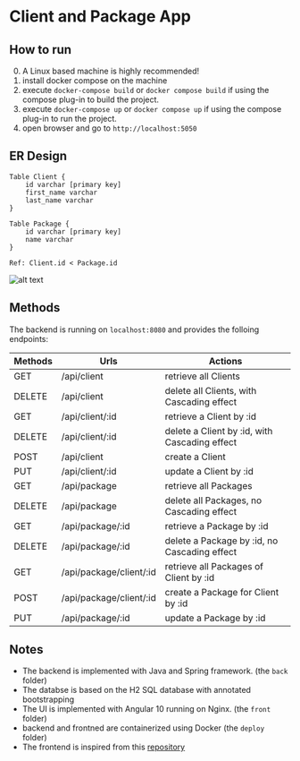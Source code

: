 # Client and Package App
## How to run
0. A Linux based machine is highly recommended!
1. install docker compose on the machine
2. execute `docker-compose build` or `docker compose build` if using the compose plug-in to build the project.
3. execute `docker-compose up` or `docker compose up` if using the compose plug-in to run the project.
4. open browser and go to `http://localhost:5050`

## ER Design
```
Table Client {
	id varchar [primary key]
	first_name varchar
	last_name varchar 
}

Table Package {
	id varchar [primary key]
	name varchar
}

Ref: Client.id < Package.id
```
![alt text](https://github.com/poname/canhs-task/blob/erd.png?raw=true)



## Methods
The backend is running on `localhost:8080` and provides the folloing endpoints:

| Methods | Urls | Actions |
| ------------ | ------------ | ------------ |
| GET | /api/client | retrieve all Clients |
| DELETE | /api/client  | delete all Clients, with Cascading effect |
| GET | /api/client/:id  | retrieve a Client by :id |
| DELETE | /api/client/:id  | delete a Client by :id, with Cascading effect |
| POST | /api/client  | create a Client |
| PUT | /api/client/:id  | update a Client by :id |
| GET | /api/package | retrieve all Packages |
| DELETE | /api/package  | delete all Packages, no Cascading effect |
| GET | /api/package/:id  | retrieve a Package by :id |
| DELETE | /api/package/:id  | delete a Package by :id, no Cascading effect |
| GET | /api/package/client/:id  | retrieve all Packages of Client by :id |
| POST | /api/package/client/:id  | create a Package for Client by :id |
| PUT | /api/package/:id  | update a Package by :id |

## Notes
- The backend is implemented with Java and Spring framework. (the `back` folder)
- The databse is based on the H2 SQL database with annotated bootstrapping
- The UI is implemented with Angular 10 running on Nginx. (the `front` folder)
- backend and frontned are containerized using Docker (the `deploy` folder)
- The frontend is inspired from this [repository](https://github.com/RameshMF/Angular10-SpringBoot-CRUD-Tutorialhttp:// "repo")
